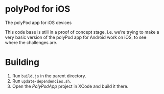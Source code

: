 # polyPod for iOS

The polyPod app for iOS devices

This code base is still in a proof of concept stage, i.e. we're trying to make a
very basic version of the polyPod app for Android work on iOS, to see where the
challenges are.

# Building

1. Run `build.js` in the parent directory.
2. Run `update-dependencies.sh`.
3. Open the _PolyPodApp_ project in XCode and build it there.
